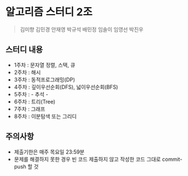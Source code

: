# 알고리즘 스터디 2조

> 김미향 김민경 안재영 박규석 배민정 임솔이 임영선 박진우

## 스터디 내용
- 1주차 : 문자열 정렬, 스택, 큐
- 2주차 : 해시
- 3주차 : 동적프로그래밍(DP)
- 4주차 : 깊이우선순회(DFS), 넓이우선순회(BFS)
- 5주차 : - 추석 -
- 6주차 : 트리(Tree)
- 7주차 : 그래프
- 8주차 : 이분탐색 또는 그리디

## 주의사항
- 제출기한은 매주 목요일 23:59분
- 문제를 해결하지 못한 경우 빈 코드 제출하지 않고 작성한 코드 그대로 commit-push 할 것
